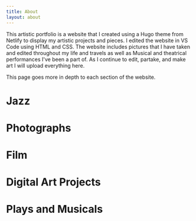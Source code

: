 ```yaml
---
title: About
layout: about
---
```


This artistic portfolio is a website that I created using a Hugo theme from Netlify to display my artistic projects and pieces. I edited the website in VS Code using HTML and CSS. The website includes pictures that I have taken and edited throughout my life and travels as well as Musical and theatrical performances I've been a part of. As I continue to edit, partake, and make art I will upload everything here.

This page goes more in depth to each section of the website.

# Jazz

# Photographs

# Film

# Digital Art Projects

# Plays and Musicals


